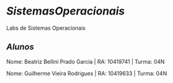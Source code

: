 # *SistemasOperacionais*
Labs de Sistemas Operacionais

## *Alunos*
Nome: Beatriz Bellini Prado Garcia | RA: 10419741 | Turma: 04N

Nome: Guilherme Vieira Rodrigues | RA: 10419633 | Turma: 04N
